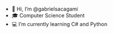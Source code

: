 - 👋 Hi, I’m @gabrielsacagami
- 🎓 Computer Science Student
- 💻 I’m currently learning C# and Python

<!---
gabrielsacagami/gabrielsacagami is a ✨ special ✨ repository because its `README.md` (this file) appears on your GitHub profile.
You can click the Preview link to take a look at your changes.
--->
